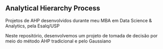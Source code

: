 ## Analytical Hierarchy Process
Projetos de AHP desenvolvidos durante meu MBA em Data Science &amp; Analytics, pela Esalq/USP

Neste repositório, desenvolvemos um projeto de tomada de decisão por meio do método AHP tradicional e pelo Gaussiano
